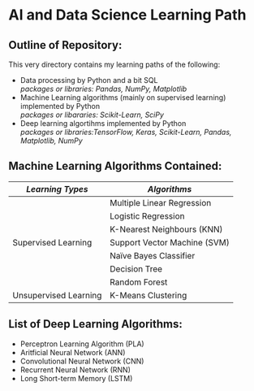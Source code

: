 # AI and Data Science Learning Path

## Outline of Repository:
This very directory contains my learning paths of the following: 
- Data processing by Python and a bit SQL \
*packages or libraries: Pandas, NumPy, Matplotlib*
- Machine Learning algorithms (mainly on supervised learning) implemented by Python \
*packages or libararies: Scikit-Learn, SciPy*
- Deep learning algortihms implemented by Python \
*packages or libraries:TensorFlow, Keras, Scikit-Learn, Pandas, Matplotlib, NumPy*


## Machine Learning Algorithms Contained:

| ***Learning Types***  |       ***Algorithms***       |
|-----------------------|------------------------------|
|                       |  Multiple Linear Regression  |
|                       |      Logistic Regression     |
|                       |  K-Nearest Neighbours (KNN)  |
|  Supervised Learning  | Support Vector Machine (SVM) |
|                       |    Naïve Bayes Classifier    |
|                       |        Decision Tree         |
|                       |        Random Forest         |
| Unsupervised Learning |      K-Means Clustering      |
                   

## List of Deep Learning Algorithms:
- Perceptron Learning Algorithm (PLA)
- Aritficial Neural Network (ANN)
- Convolutional Neural Network (CNN)
- Recurrent Neural Network (RNN)
- Long Short-term Memory (LSTM)

